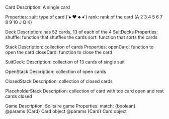 Card
Description: 
    A single card 

Properties: 
    suit: type of card ('♠︎ ♥︎ ♣︎ ♦︎')
    rank: rank of the card (A 2 3 4 5 6 7 8 9 10 J Q K)

Deck 
Description:
    has 52 cards, 13 of each of the 4 SuitDecks
Properties:
    shuffle: function that shuffles the cards
    sort: function that sorts the cards

Stack
Description: 
    collection of cards
Properties:
    openCard: function to open the card
    closeCard: function to close the card

SuitDeck:
Description: 
    collection of 13 cards of single suit

OpenStack
Description: 
    collection of open cards

ClosedStack
Description: 
    collection of closed cards

PlaceholderStack
Description:
    collection of card with top card open and rest cards closed

Game
Description:
    Solitaire game
Properties:
    match: {boolean}    
            @params {Card} Card object
            @params {Card} Card object






